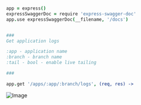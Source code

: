 ```coffee

app = express()
expressSwaggerDoc = require 'express-swagger-doc'
app.use expressSwaggerDoc(__filename, '/docs')


###
Get application logs 

:app - application name
:branch - branch name
:tail - bool - enable live tailing

###

app.get '/apps/:app/:branch/logs', (req, res) ->

```

![Image](http://www.evernote.com/shard/s10/sh/9e10f9f3-1474-42b4-a6c5-6e6f5a5cb2b8/1bebebf58fc623e640ff391a2649f3fa/res/8eeb6aff-b564-4cab-8746-27541ce9625a/skitch.png)